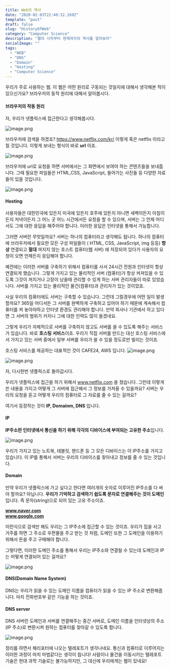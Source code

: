 ```yaml
---
title: Web의 역사
date: "2020-02-03T22:40:32.169Z"
template: "post"
draft: false
slug: "HistoryOfWeb"
category: "Computer Science"
description: "웹의 시작부터 현재까지의 역사를 알아보자"
socialImage: ""
tags:
  - "WEB"
  - "DNS"
  - "Domain"
  - "Hosting"
  - "Computer Science"
---
```


우리가 주로 사용하는 웹. 이 웹은 어떤 원리로 구동되는 것일지에 대해서 생각해본 적이 있으신가요?
브라우저의 동작 원리에 대해서 알아봅시다.

#### 브라우저의 작동 원리

자, 우리가 넷플릭스에 접근한다고 생각해봅시다.

![image.png](https://images.velog.io/post-images/carminchameleon/b4bf4b00-48d9-11ea-848c-3324378610f0/image.png)

브라우저에 검색을 하겠죠?
https://www.netflix.com/kr/ 이렇게 혹은 netflix 이라고 칠 것입니다.
이렇게 보내는 형식이 바로 **url** 이죠.

![image.png](https://images.velog.io/post-images/carminchameleon/ac5ac910-48db-11ea-affd-73cfb79b431f/image.png)

브라우저에 url로 요청을 하면 서버에서는 그 화면에서 보여야 하는 콘텐츠들을 보내줍니다.
그때 필요한 파일들은 HTML,CSS, JavaScript, 들어가는 사진들 등 다양한 자료들이 있을 것입니다.

![image.png](https://images.velog.io/post-images/carminchameleon/25b1dd80-48dc-11ea-87aa-af2b3747a1e0/image.png)

#### Hosting

사용자들은 대한민국에 있든지 미국에 있든지 호주에 있든지 아니면 새벽이든지 아침이든지 저녁이든지
그 어느 곳 어느 시간에서든 요청을 할 수 있으며, 서버는 그 언제 어디서도 그에 대한 응답을 해주어야 합니다.
이러한 응답은 인터넷을 통해서 가능합니다.

그러면 서버란 무엇일까요?
서버는 하나의 컴퓨터라고 생각해도 됩니다.
하나의 컴퓨터에 브라우저에서 필요한 모든 구성 파일들이 ( HTML, CSS, JavaScript, img 등등) **항상** 연결되고 **절대** 꺼지지 않는 호스트 컴퓨터(웹 서버) 에 저장되어 있다가 사용자의 요청이 오면 언제든지 응답해야 합니다.

예전에는 이러한 서버를 구축하기 위해서 컴퓨터를 사서 24시간 전원과 인터넷이 항상 연결되게 했습니다. 그렇게 가지고 있는 물리적인 서버 (컴퓨터)가 항상 켜져있을 수 있도록 그것이 꺼지거나 고장이 났을때 관리할 수 있게 하는 서버 관리자들이 따로 있었습니다. 서버를 가지고 있는 물리적인 물건(컴퓨터)과 관리자가 있는 것이었죠.

사실 우리의 컴퓨터에도 서버는 구축할 수 있습니다. 그런데 그럴경우에 어떤 일이 발생할까요? 365일 어디서든 그 서버를 완벽하게 구축하고 있어야 하기 때문에 계속해서 컴퓨터를 켜 놓아야하고 인터넷 환경도 관리해야 합니다. 만약 회사나 기관에서 하고 있다면 그 서버의 범위가 커지니 그에 대한 인력도 많이 들겠네요.

그렇게 우리가 자체적으로 서버를 구축하지 않고도 서버를 쓸 수 있도록 해주는 서비스가 있습니다. 바로 **호스팅 서비스**이죠. 우리가 직접 서버를 만드는 대신 호스팅 서비스에서 가지고 있는 서버 중에서 일부 서버를 우리가 쓸 수 있을 정도로만 빌리는 것이죠.

호스팅 서비스를 제공하는 대표적인 것이 CAFE24, AWS 입니다.
![image.png](https://images.velog.io/post-images/carminchameleon/12774f50-48de-11ea-9b54-71928dd8b011/image.png)

![image.png](https://images.velog.io/post-images/carminchameleon/2032c840-48de-11ea-ab15-a1fea545fd23/image.png)

자, 다시한번 넷플릭스로 돌아갑시다.

우리가 넷플릭스에 접근을 하기 위해서 www.netflix.com 을 쳤습니다.
그런데 이렇게 쓴 내용을 가지고 어떻게 그 서버에 접근해서 그 정보를 가져올 수 있을까요?
서버는 우리의 요청을 듣고 어떻게 우리의 컴퓨터로 그 자료를 줄 수 있는 걸까요?

여기서 등장하는 것이 **IP, Domainm, DNS** 입니다.

#### IP

**IP주소란 인터넷에서 통신을 하기 위해 각각의 디바이스에 부여되는 고유한 주소**입니다.

![image.png](https://images.velog.io/post-images/carminchameleon/03f8df10-48df-11ea-98d8-cd230cbb4808/image.png)

우리가 가지고 있는 노트북, 테블릿, 핸드폰 등 그 모든 디바이스는 이 IP주소를 가지고 있습니다.
이 IP를 통해서 서버는 우리의 디바이스를 찾아내고 정보를 줄 수 있는 것입니다.

#### Domain

만약 우리가 넷플릭스에 가고 싶다고 한다면 여러개의 숫자로 이루어진 IP주소를 다 써야 할까요? 아닙니다.
**우리가 기억하고 검색하기 쉽도록 문자로 연결해주는 것이 도메인**입니다. 즉 문자(string)으로 되어 있는 고유 주소이죠.

**www.naver.com**  
**www.google.com**

이런식으로 검색만 해도 우리는 그 IP주소에 접근할 수 있는 것이죠. 우리가 집을 사고 거주를 하면 그 주소로 우편물을 주고 받는 것 처럼, 도메인 또한 그 도메인을 이용하기 위해서 돈을 주고 구매해야 합니다.

그렇다면, 이러한 도메인 주소를 통해서 우리는 IP주소와 연결될 수 있는데
도메인과 IP는 어떻게 연결되어 있는 걸까요?

![image.png](https://images.velog.io/post-images/carminchameleon/e9f911f0-48e0-11ea-a378-33f4514952be/image.png)

#### DNS(Domain Name System)

DNS는 우리가 읽을 수 있는 도메인 이름을 컴퓨터가 읽을 수 있는 IP 주소로 변환해줍니다. 마치 전화번호부 같은 기능을 하는 것이죠.

#### DNS server

DNS 서버란 도메인과 서버를 연결해주는 중간 서버로, 도메인 이름을 인터넷상의 주소(IP 주소)로 변환시켜 원하는 컴퓨터를 찾아갈 수 있도록 합니다.

![image.png](https://images.velog.io/post-images/carminchameleon/58014b30-48e2-11ea-a2d9-f500a37c4541/image.png)

정리를 하면서 해리포터에 나오는 텔레포트가 생각나네요. 통신과 컴퓨터로 이루어지는 이러한 과정이 마치 마법같다는 생각이 듭니다! 사람이나 물건을 이동시키는 텔레포트 기술은 현대 과학 기술로는 불가능하지만, 그 대신에 우리에게는 웹이 있네요!
